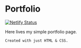 # Portfolio

[![Netlify Status](https://api.netlify.com/api/v1/badges/8988d28c-79da-4e1b-b0eb-a79d403251de/deploy-status)](https://app.netlify.com/sites/competent-elion-8f52b4/deploys)

Here lives my simple portfolio page.

`Created with just HTML & CSS.`

